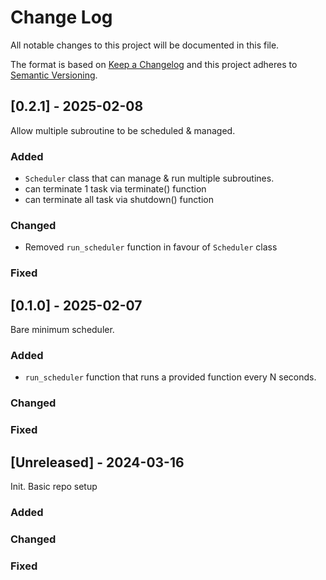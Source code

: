 # Change Log

All notable changes to this project will be documented in this file.

The format is based on [Keep a Changelog](http://keepachangelog.com/)
and this project adheres to [Semantic Versioning](http://semver.org/).

## [0.2.1] - 2025-02-08

Allow multiple subroutine to be scheduled & managed.

### Added

- `Scheduler` class that can manage & run multiple subroutines.
- can terminate 1 task via terminate() function
- can terminate all task via shutdown() function

### Changed

- Removed `run_scheduler` function in favour of `Scheduler` class

### Fixed

## [0.1.0] - 2025-02-07

Bare minimum scheduler.

### Added

- `run_scheduler` function that runs a provided function every N seconds.

### Changed

### Fixed

## [Unreleased] - 2024-03-16

Init. Basic repo setup

### Added

### Changed

### Fixed
